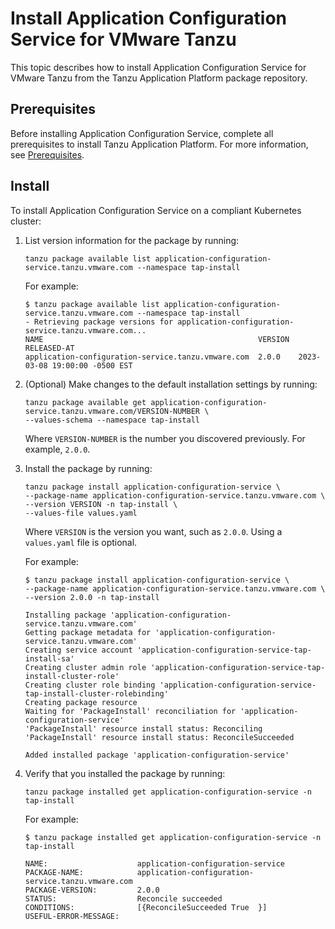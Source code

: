 # Install Application Configuration Service for VMware Tanzu

This topic describes how to install Application Configuration Service for VMware Tanzu from the
Tanzu Application Platform package repository.

## <a id='prereqs'></a>Prerequisites

Before installing Application Configuration Service, complete all prerequisites to install
Tanzu Application Platform. For more information, see [Prerequisites](../prerequisites.hbs.md).

## <a id='install'></a> Install

To install Application Configuration Service on a compliant Kubernetes cluster:

1. List version information for the package by running:

   ```console
   tanzu package available list application-configuration-service.tanzu.vmware.com --namespace tap-install
   ```

   For example:

   ```console
   $ tanzu package available list application-configuration-service.tanzu.vmware.com --namespace tap-install
   - Retrieving package versions for application-configuration-service.tanzu.vmware.com...
   NAME                                                VERSION  RELEASED-AT
   application-configuration-service.tanzu.vmware.com  2.0.0    2023-03-08 19:00:00 -0500 EST
   ```

2. (Optional) Make changes to the default installation settings by running:

   ```console
   tanzu package available get application-configuration-service.tanzu.vmware.com/VERSION-NUMBER \
   --values-schema --namespace tap-install
   ```

   Where `VERSION-NUMBER` is the number you discovered previously. For example, `2.0.0`.

3. Install the package by running:

   ```console
   tanzu package install application-configuration-service \
   --package-name application-configuration-service.tanzu.vmware.com \
   --version VERSION -n tap-install \
   --values-file values.yaml
   ```

   Where `VERSION` is the version you want, such as `2.0.0`.
   Using a `values.yaml` file is optional.

   For example:

   ```console
   $ tanzu package install application-configuration-service \
   --package-name application-configuration-service.tanzu.vmware.com \
   --version 2.0.0 -n tap-install

   Installing package 'application-configuration-service.tanzu.vmware.com'
   Getting package metadata for 'application-configuration-service.tanzu.vmware.com'
   Creating service account 'application-configuration-service-tap-install-sa'
   Creating cluster admin role 'application-configuration-service-tap-install-cluster-role'
   Creating cluster role binding 'application-configuration-service-tap-install-cluster-rolebinding'
   Creating package resource
   Waiting for 'PackageInstall' reconciliation for 'application-configuration-service'
   'PackageInstall' resource install status: Reconciling
   'PackageInstall' resource install status: ReconcileSucceeded

   Added installed package 'application-configuration-service'
   ```

4. Verify that you installed the package by running:

   ```console
   tanzu package installed get application-configuration-service -n tap-install
   ```

   For example:

   ```console
   $ tanzu package installed get application-configuration-service -n tap-install

   NAME:                    application-configuration-service
   PACKAGE-NAME:            application-configuration-service.tanzu.vmware.com
   PACKAGE-VERSION:         2.0.0
   STATUS:                  Reconcile succeeded
   CONDITIONS:              [{ReconcileSucceeded True  }]
   USEFUL-ERROR-MESSAGE:
   ```
